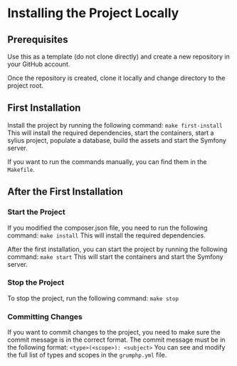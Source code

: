 # Installing the Project Locally

## Prerequisites

Use this as a template (do not clone directly) and create a new repository in your GitHub account.

Once the repository is created, clone it locally and change directory to the project root.

## First Installation

Install the project by running the following command:
`make first-install`
This will install the required dependencies, start the containers, start a sylius project, populate a database, build the assets and start the Symfony server.

If you want to run the commands manually, you can find them in the `Makefile`.

## After the First Installation

### Start the Project

If you modified the composer.json file, you need to run the following command:
`make install`
This will install the required dependencies.

After the first installation, you can start the project by running the following command:
`make start`
This will start the containers and start the Symfony server.


### Stop the Project

To stop the project, run the following command:
`make stop`

### Committing Changes

If you want to commit changes to the project, you need to make sure the commit message is in the correct format.
The commit message must be in the following format:
`<type>(<scope>): <subject>`
You can see and modify the full list of types and scopes in the `grumphp.yml` file.
